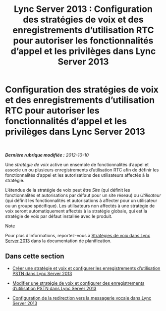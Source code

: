 ﻿---
title: 'Lync Server 2013 : Configuration des stratégies de voix et des enregistrements d’utilisation RTC pour autoriser les fonctionnalités d’appel et les privilèges dans Lync Server 2013'
TOCTitle: Configuration des stratégies de voix et des enregistrements d’utilisation RTC pour autoriser les fonctionnalités d’appel et les privilèges
ms:assetid: 63f22010-a3d7-4cbd-86e8-6fc0e13c2b84
ms:mtpsurl: https://technet.microsoft.com/fr-fr/library/Gg398450(v=OCS.15)
ms:contentKeyID: 49297415
ms.date: 05/20/2016
mtps_version: v=OCS.15
ms.translationtype: HT
---

# Configuration des stratégies de voix et des enregistrements d’utilisation RTC pour autoriser les fonctionnalités d’appel et les privilèges dans Lync Server 2013

 

_**Dernière rubrique modifiée :** 2012-10-10_

Une *stratégie de voix* active un ensemble de fonctionnalités d’appel et associe un ou plusieurs enregistrements d’utilisation RTC afin de définir les fonctionnalités d’appel et les autorisations des utilisateurs affectés à la stratégie.

L’étendue de la stratégie de voix peut être *Site* (qui définit les fonctionnalités et autorisations par défaut pour un site réseau) ou *Utilisateur* (qui définit les fonctionnalités et autorisations à affecter pour un utilisateur ou un groupe spécifique). Les utilisateurs non affectés à une stratégie de voix seront automatiquement affectés à la stratégie globale, qui est la stratégie de voix par défaut installée avec le produit.

> [!NOTE]  
> Pour plus d’informations, reportez-vous à <a href="lync-server-2013-voice-policies.md">Stratégies de voix dans Lync Server 2013</a> dans la documentation de planification.

## Dans cette section

  - [Créer une stratégie et voix et configurer les enregistrements d’utilisation PSTN dans Lync Server 2013](lync-server-2013-create-a-voice-policy-and-configure-pstn-usage-records.md)

  - [Modifier une stratégie de voix et configurer des enregistrements d’utilisation PSTN dans Lync Server 2013](lync-server-2013-modify-a-voice-policy-and-configure-pstn-usage-records.md)

  - [Configuration de la redirection vers la messagerie vocale dans Lync Server 2013](lync-server-2013-configuring-voice-mail-escape.md)

